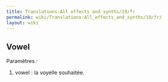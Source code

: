 ```yaml
---
title: Translations:All effects and synths/19/fr
permalink: wiki/Translations:All_effects_and_synths/19/fr/
layout: wiki
---
```


## Vowel

Paramètres :

1.  vowel : la voyelle souhaitée.
